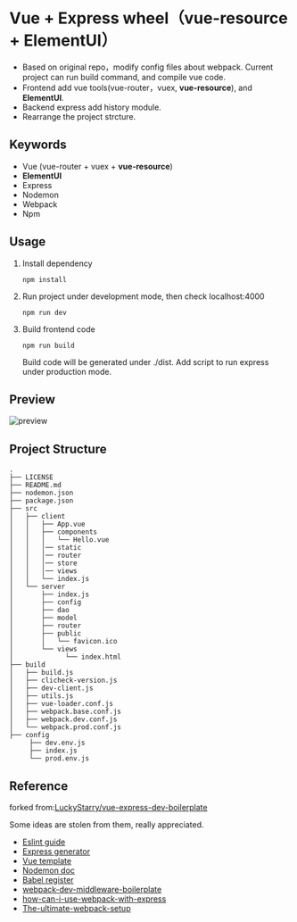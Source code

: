 Vue + Express wheel（**vue-resource** + **ElementUI**）
=========================================

- Based on original repo，modify config files about webpack. Current project can run build command, and compile vue code.
- Frontend add vue tools(vue-router，vuex, **vue-resource**), and **ElementUI**.
- Backend express add history module.
- Rearrange the project strcture.

## Keywords

- Vue (vue-router + vuex + **vue-resource**)
- **ElementUI**
- Express
- Nodemon
- Webpack
- Npm

## Usage

1. Install dependency

   `npm install`

2. Run project under development mode, then check localhost:4000

   `npm run dev`

3. Build frontend code

   `npm run build`

    Build code will be generated under ./dist.
    Add script to run express under production mode.

## Preview

![preview](https://github.com/mingjun90/vue-express-dev/blob/master/preview.png)

## Project Structure

```
.
├── LICENSE
├── README.md
├── nodemon.json
├── package.json
├── src
│   ├── client
│   │   ├── App.vue
│   │   ├── components
│   │   │   └── Hello.vue
│   │   │── static
│   │   │── router
│   │   │── store
│   │   │── views
│   │   └── index.js
│   └── server
│       ├── index.js
│       ├── config
│       ├── dao
│       ├── model
│       ├── router
│       ├── public
│       │   └── favicon.ico
│       └── views
│             └── index.html
├── build
│   ├── build.js
│   ├── clicheck-version.js
│   ├── dev-client.js
│   ├── utils.js
│   ├── vue-loader.conf.js
│   ├── webpack.base.conf.js
│   ├── webpack.dev.conf.js
│   └── webpack.prod.conf.js
├── config
     ├── dev.env.js
     ├── index.js
     └── prod.env.js
```


## Reference

forked from:[LuckyStarry/vue-express-dev-boilerplate](https://github.com/LuckyStarry/vue-express-dev-boilerplate)

Some ideas are stolen from them, really appreciated.

- [Eslint guide](http://eslint.org/docs/user-guide/getting-started)
- [Express generator](http://expressjs.com/en/starter/generator.html)
- [Vue template](https://github.com/vuejs-templates/webpack)
- [Nodemon doc](https://github.com/remy/nodemon#nodemon)
- [Babel register](http://www.ruanyifeng.com/blog/2016/01/babel.html)
- [webpack-dev-middleware-boilerplate](https://github.com/madole/webpack-dev-middleware-boilerplate/tree/master/src)
- [how-can-i-use-webpack-with-express](http://stackoverflow.com/questions/31102035/how-can-i-use-webpack-with-express)
- [The-ultimate-webpack-setup](http://www.christianalfoni.com/articles/2015_04_19_The-ultimate-webpack-setup)
